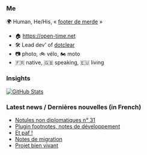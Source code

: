 ### Me

🌍 Human, He/His, « [footer de merde](https://open-time.net/post/2013/07/17/La-veritable-histoire-du-Footer-de-merde-) » 
* 🏠 https://open-time.net 
* 🛠️ Lead dev' of [dotclear](https://git.dotclear.org/dev/dotclear)
* 📷 photo, 🚲 vélo, 🏍️ moto 
* 🇫🇷 native, 🇬🇧 speaking, 🇪🇺 living

### Insights

[![GitHub Stats](https://github-readme-stats-sigma-five.vercel.app/api?username=franck-paul)](https://github.com/franck-paul)

### Latest news / Dernières nouvelles (in French)

<!-- BLOG-POST-LIST:START -->
- [Notules non diplomatiques n° 31](https://open-time.net/post/2024/05/19/Notules-non-diplomatiques-n-31)
- [Plugin footnotes, notes de développement](https://open-time.net/post/2024/05/19/Plugin-footnotes-notes-de-developpement)
- [Et paf !](https://open-time.net/post/2024/05/18/Et-paf-)
- [Notes de migration](https://open-time.net/post/2024/05/17/Notes-de-migration)
- [Projet bien vivant](https://open-time.net/post/2024/05/16/Projet-bien-vivant)
<!-- BLOG-POST-LIST:END -->
